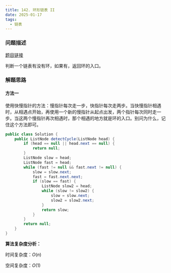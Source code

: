 ```yaml
---
title: 142. 环形链表 II
date: 2025-01-17
tags:
  - 链表
---
```


### 问题描述

[题目链接](https://leetcode.cn/problems/linked-list-cycle-ii/description/)

判断一个链表有没有环，如果有，返回环的入口。

### 解题思路

#### 方法一

使用快慢指针的方法：慢指针每次走一步，快指针每次走两步。当快慢指针相遇时，从相遇点开始，再使用一个新的慢指针从起点出发，两个指针每次同时走一步。当这两个慢指针再次相遇时，那个相遇的地方就是环的入口。别问为什么，记住这个方法即可。

```java
public class Solution {
    public ListNode detectCycle(ListNode head) {
        if (head == null || head.next == null) {
            return null;
        }
        ListNode slow = head;
        ListNode fast = head;
        while (fast != null && fast.next != null) {
            slow = slow.next;
            fast = fast.next.next;
            if (slow == fast) {
                ListNode slow2 = head;
                while (slow != slow2) {
                    slow = slow.next;
                    slow2 = slow2.next;
                }
                return slow;
            }
        }
        return null;
    }
}
```

**算法复杂度分析：**

时间复杂度：$O(n)$

空间复杂度：$O(1)$
